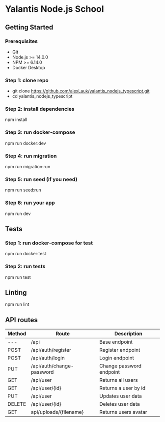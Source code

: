 # Yalantis Node.js School

## Getting Started

### Prerequisites
* Git
* Node.js >= 14.0.0
* NPM >= 6.14.0
* Docker Desktop

### Step 1: clone repo
* git clone https://github.com/alexLauk/yalantis_nodejs_typescript.git
* cd yalantis_nodejs_typescript

### Step 2: install dependencies
npm install

### Step 3: run docker-compose
npm run docker:dev

### Step 4: run migration
npm run migration:run

### Step 5: run seed (if you need)
npm run seed:run

### Step 6: run your app
npm run dev

## Tests

### Step 1: run docker-compose for test
npm run docker:test

### Step 2: run tests
npm run test

## Linting
npm run lint

## API routes

Method | Route | Description
-------|-------|-------------
--- | /api | Base endpoint
POST | /api/auth/register | Register endpoint
POST | /api/auth/login | Login endpoint
PUT | /api/auth/change-password | Change password endpoint
GET | /api/user | Returns all users
GET | /api/user/{id} | Returns a user by id 
PUT | /api/user | Updates user data
DELETE | /api/user/{id}  | Deletes user data
GET | api/uploads/{filename} | Returns users avatar
